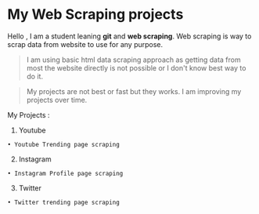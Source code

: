 # My Web Scraping projects

Hello , I am a student leaning **git** and **web scraping**. Web scraping is way to scrap data from website to use for any purpose.

>I am using basic html data scraping approach as getting data from most the website directly is not possible or I don't know best way to do it.

>My projects are not best or fast but they works. I am improving my projects over time.

My Projects :
1. Youtube
```
• Youtube Trending page scraping
```
2. Instagram
```
• Instagram Profile page scraping
```
3. Twitter
```
• Twitter trending page scraping
```